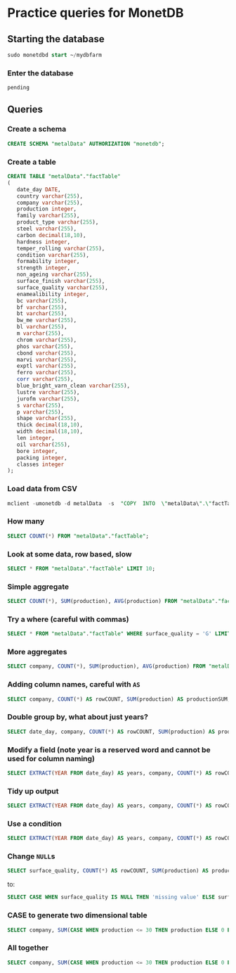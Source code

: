 # Practice queries for MonetDB

## Starting the database
```sql
sudo monetdbd start ~/mydbfarm
```

### Enter the database
```shell
pending
```

## Queries

### Create a schema
```sql
CREATE SCHEMA "metalData" AUTHORIZATION "monetdb";
```

### Create a table
```sql
CREATE TABLE "metalData"."factTable"
(
   date_day DATE,
   country varchar(255),
   company varchar(255),
   production integer,
   family varchar(255),
   product_type varchar(255),
   steel varchar(255),
   carbon decimal(18,10),
   hardness integer,
   temper_rolling varchar(255),
   condition varchar(255),
   formability integer,
   strength integer,
   non_ageing varchar(255),
   surface_finish varchar(255),
   surface_quality varchar(255),
   enamealibility integer,
   bc varchar(255),
   bf varchar(255),
   bt varchar(255),
   bw_me varchar(255),
   bl varchar(255),
   m varchar(255),
   chrom varchar(255),
   phos varchar(255),
   cbond varchar(255),
   marvi varchar(255),
   exptl varchar(255),
   ferro varchar(255),
   corr varchar(255),
   blue_bright_varn_clean varchar(255),
   lustre varchar(255),
   jurofm varchar(255),
   s varchar(255),
   p varchar(255),
   shape varchar(255),
   thick decimal(18,10),
   width decimal(18,10),
   len integer,
   oil varchar(255),
   bore integer,
   packing integer,
   classes integer
);
```

### Load data from CSV
```sql
mclient -umonetdb -d metalData  -s  "COPY  INTO  \"metalData\".\"factTable\" FROM STDIN USING  DELIMITERS '|','\\n','\"'" - < ~/data/metalDataSmall.csv
```

### How many
```sql
SELECT COUNT(*) FROM "metalData"."factTable";
```

### Look at some data, row based, slow
```sql
SELECT * FROM "metalData"."factTable" LIMIT 10;
```

### Simple aggregate
```sql
SELECT COUNT(*), SUM(production), AVG(production) FROM "metalData"."factTable";
```

### Try a where (careful with commas)
```sql
SELECT * FROM "metalData"."factTable" WHERE surface_quality = 'G' LIMIT 10;
```

### More aggregates
```sql
SELECT company, COUNT(*), SUM(production), AVG(production) FROM "metalData"."factTable" GROUP BY company;
```

### Adding column names, careful with `AS`
```sql
SELECT company, COUNT(*) AS rowCOUNT, SUM(production) AS productionSUM, AVG(production) AS productionAVG FROM "metalData"."factTable" GROUP BY company;
```

### Double group by, what about just years?
```sql
SELECT date_day, company, COUNT(*) AS rowCOUNT, SUM(production) AS productionSUM, AVG(production) AS productionAVG FROM "metalData"."factTable" GROUP BY date_day, company;
```

### Modify a field (note year is a reserved word and cannot be used for column naming)
```sql
SELECT EXTRACT(YEAR FROM date_day) AS years, company, COUNT(*) AS rowCOUNT, SUM(production) AS productionSUM, AVG(production) AS productionAVG FROM "metalData"."factTable" GROUP BY years, company;
```

### Tidy up output
```sql
SELECT EXTRACT(YEAR FROM date_day) AS years, company, COUNT(*) AS rowCOUNT, SUM(production) AS productionSUM, AVG(production) AS productionAVG FROM "metalData"."factTable" GROUP BY years, company ORDER BY years, company;
```

### Use a condition
```sql
SELECT EXTRACT(YEAR FROM date_day) AS years, company, COUNT(*) AS rowCOUNT, SUM(production) AS productionSUM, AVG(production) AS productionAVG FROM "metalData"."factTable" WHERE EXTRACT(YEAR FROM date_day) = 2010 GROUP BY years, company ORDER BY years, company;
```

### Change `NULL`s
```sql
SELECT surface_quality, COUNT(*) AS rowCOUNT, SUM(production) AS productionSUM, AVG(production) AS productionAVG FROM "metalData"."factTable" GROUP BY surface_quality;
```

to:

```sql
SELECT CASE WHEN surface_quality IS NULL THEN 'missing value' ELSE surface_quality END AS surface_quality, COUNT(*) AS rowCOUNT, SUM(production) AS productionSUM, AVG(production) AS productionAVG FROM "metalData"."factTable" GROUP BY surface_quality;
```

### CASE to generate two dimensional table
```sql
SELECT company, SUM(CASE WHEN production <= 30 THEN production ELSE 0 END) AS lightProduction, SUM(CASE WHEN production <= 60 THEN production ELSE 0 END) AS mediumProduction, SUM(CASE WHEN production > 60 THEN production ELSE 0 END) AS heavyProduction FROM "metalData"."factTable" GROUP BY company;
```

### All together
```sql
SELECT company, SUM(CASE WHEN production <= 30 THEN production ELSE 0 END) AS lightProduction, SUM(CASE WHEN production <= 60 THEN production ELSE 0 END) AS mediumProduction, SUM(CASE WHEN production > 60 THEN production ELSE 0 END) AS heavyProduction FROM "metalData"."factTable" WHERE EXTRACT(YEAR FROM date_day) = 2010 GROUP BY company ORDER BY company DESC;
```